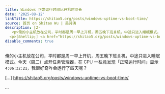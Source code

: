 ```yaml
---
title: Windows 正常运行时间比开机时间长
date: '2025-08-12'
linkTitle: https://shitao5.org/posts/windows-uptime-vs-boot-time/
source: 首页 on Shitao Wu | 吴诗涛
description: |2-
   <p>俺的小主机放在公司，平时都是周一早上开机，周五晚下班关机，中途只进入睡眠模式。今天（周二）点开任务管理器，在 CPU 一栏竟发现「正常运行时间」显示 <code>4:06:32:21</code>，我很好奇咋会运行了四天呢？</p>
  <p>[&hellip;] <a href="https://shitao5.org/posts/windows-uptime-vs-boot-time/">https://shitao5.org/posts/windows-uptime-vs-boot-time/</a></p>  ...
disable_comments: true
---
```

 <p>俺的小主机放在公司，平时都是周一早上开机，周五晚下班关机，中途只进入睡眠模式。今天（周二）点开任务管理器，在 CPU 一栏竟发现「正常运行时间」显示 <code>4:06:32:21</code>，我很好奇咋会运行了四天呢？</p>
<p>[&hellip;] <a href="https://shitao5.org/posts/windows-uptime-vs-boot-time/">https://shitao5.org/posts/windows-uptime-vs-boot-time/</a></p>  ...